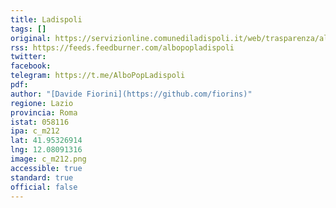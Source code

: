 ```yaml
---
title: Ladispoli
tags: []
original: https://servizionline.comunediladispoli.it/web/trasparenza/albo-pretorio
rss: https://feeds.feedburner.com/albopopladispoli
twitter:
facebook:
telegram: https://t.me/AlboPopLadispoli
pdf:
author: "[Davide Fiorini](https://github.com/fiorins)"
regione: Lazio
provincia: Roma
istat: 058116
ipa: c_m212
lat: 41.95326914
lng: 12.08091316
image: c_m212.png
accessible: true
standard: true
official: false
---
```

